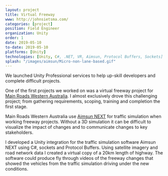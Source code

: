 ```yaml
---
layout: project
title: Virtual Freeway
www: http://johnsietsma.com/
categories: [project]
position: Field Engineer
organization: Unity
order: 1
date: 2019-05-10
to-date: 2019-05-10
platforms: [Unity]
technologies: [Unity, C#, .NET, VR, Aimsun, Protocol Buffers, Sockets]
splash: "/images/aimsun/Micro-non-lane-based.gif"
---
```


We launched Unity Professional services to help up-skill developers and complete difficult projects.

One of the first projects we worked on was a virtual freeway project for [Main Roads Western Australia](https://www.mainroads.wa.gov.au). I almost exclusively drove this challenging project; from gathering requirements, scoping, training and completion the first stage.

Main Roads Western Australia use [Aimsun NEXT](https://www.aimsun.com/aimsun-next/) for traffic simulation when working freeway projects. Without a 3D simulation it can be difficult to visualize the impact of changes and to communicate changes to key stakeholders.

I developed a Unity integration for the traffic simulation software Aimsun NEXT using C#, sockets and Protocol Buffers. Using satellite imagery and road network data I created a virtual copy of a 20km length of highway. The software could produce fly through videos of the freeway changes that showed the vehicles from the traffic simulation driving under the new conditions.
